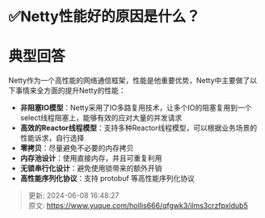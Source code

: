 # ✅Netty性能好的原因是什么？

# 典型回答
Netty作为一个高性能的网络通信框架，性能是他重要优势，Netty中主要做了以下事情来全方面的提升Netty的性能：



+ **非阻塞IO模型**：Netty采用了IO多路复用技术，让多个IO的阻塞复用到一个select线程阻塞上，能够有效的应对大量的并发请求
+ **高效的Reactor线程模型**：支持多种Reactor线程模型，可以根据业务场景的性能诉求，自行选择
+ **零拷贝**：尽量避免不必要的内存拷贝
+ **内存池设计**：使用直接内存，并且可重复利用
+ **无锁串行化设计**：避免使用锁带来的额外开销
+ **高性能序列化协议**：支持 protobuf 等高性能序列化协议



> 更新: 2024-06-08 16:48:27  
> 原文: <https://www.yuque.com/hollis666/qfgwk3/ilms3crzfpxldub5>